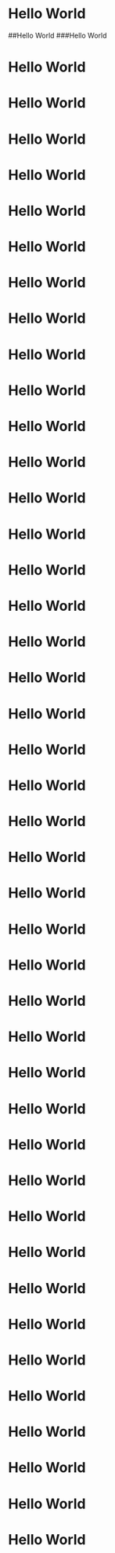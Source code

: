 # Hello World
##Hello World
###Hello World
# Hello World
# Hello World
# Hello World
# Hello World
# Hello World
# Hello World
# Hello World
# Hello World
# Hello World
# Hello World
# Hello World
# Hello World
# Hello World
# Hello World
# Hello World
# Hello World
# Hello World
# Hello World
# Hello World
# Hello World
# Hello World
# Hello World
# Hello World
# Hello World
# Hello World
# Hello World
# Hello World
# Hello World
# Hello World
# Hello World
# Hello World
# Hello World
# Hello World
# Hello World
# Hello World
# Hello World
# Hello World
# Hello World
# Hello World
# Hello World
# Hello World
# Hello World
